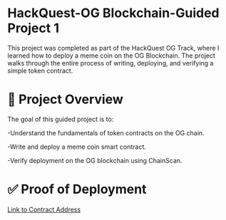 # HackQuest-OG Blockchain-Guided Project 1

This project was completed as part of the HackQuest OG Track, where I learned how to deploy a meme coin on the OG Blockchain. The project walks through the entire process of writing, deploying, and verifying a simple token contract.

# 📖 Project Overview

The goal of this guided project is to:

-Understand the fundamentals of token contracts on the OG chain.

-Write and deploy a meme coin smart contract.

-Verify deployment on the OG blockchain using ChainScan.

# ✅ Proof of Deployment
[Link to Contract Address](https://chainscan-galileo.0g.ai/address/0x5bb692809a5f945743d931f8e22d77a0fb2df9f1)

